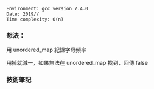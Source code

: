 ```
Environment: gcc version 7.4.0
Date: 2019//
Time complexity: O(n)
```
### 想法：

用 unordered_map 紀錄字母頻率

用掉就減一，如果無法在 unordered_map 找到，回傳 false

### 技術筆記
